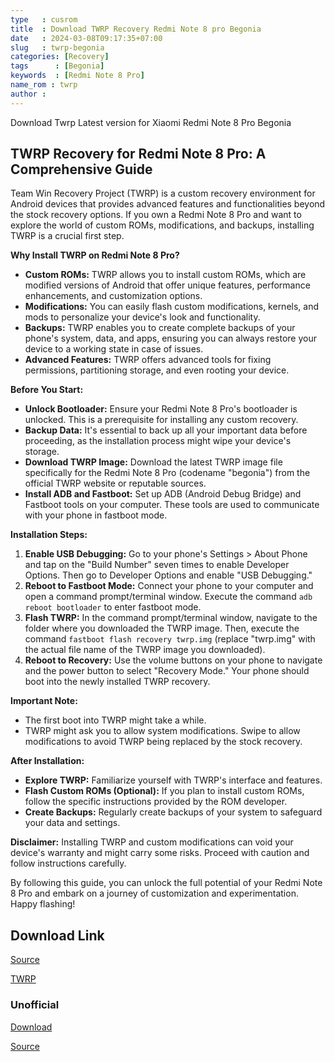 ```yaml
---
type   : cusrom
title  : Download TWRP Recovery Redmi Note 8 pro Begonia
date   : 2024-03-08T09:17:35+07:00
slug   : twrp-begonia
categories: [Recovery]
tags      : [Begonia]
keywords  : [Redmi Note 8 Pro]
name_rom : twrp
author : 
---
```


Download Twrp Latest version for Xiaomi Redmi Note 8 Pro Begonia

## TWRP Recovery for Redmi Note 8 Pro: A Comprehensive Guide

Team Win Recovery Project (TWRP) is a custom recovery environment for Android devices that provides advanced features and functionalities beyond the stock recovery options. If you own a Redmi Note 8 Pro and want to explore the world of custom ROMs, modifications, and backups, installing TWRP is a crucial first step.

**Why Install TWRP on Redmi Note 8 Pro?**

* **Custom ROMs:** TWRP allows you to install custom ROMs, which are modified versions of Android that offer unique features, performance enhancements, and customization options.
* **Modifications:** You can easily flash custom modifications, kernels, and mods to personalize your device's look and functionality.
* **Backups:** TWRP enables you to create complete backups of your phone's system, data, and apps, ensuring you can always restore your device to a working state in case of issues.
* **Advanced Features:** TWRP offers advanced tools for fixing permissions, partitioning storage, and even rooting your device.

**Before You Start:**

* **Unlock Bootloader:** Ensure your Redmi Note 8 Pro's bootloader is unlocked. This is a prerequisite for installing any custom recovery.
* **Backup Data:** It's essential to back up all your important data before proceeding, as the installation process might wipe your device's storage.
* **Download TWRP Image:** Download the latest TWRP image file specifically for the Redmi Note 8 Pro (codename "begonia") from the official TWRP website or reputable sources.
* **Install ADB and Fastboot:** Set up ADB (Android Debug Bridge) and Fastboot tools on your computer. These tools are used to communicate with your phone in fastboot mode.

**Installation Steps:**

1. **Enable USB Debugging:** Go to your phone's Settings > About Phone and tap on the "Build Number" seven times to enable Developer Options. Then go to Developer Options and enable "USB Debugging."
2. **Reboot to Fastboot Mode:** Connect your phone to your computer and open a command prompt/terminal window. Execute the command `adb reboot bootloader` to enter fastboot mode.
3. **Flash TWRP:** In the command prompt/terminal window, navigate to the folder where you downloaded the TWRP image. Then, execute the command `fastboot flash recovery twrp.img` (replace "twrp.img" with the actual file name of the TWRP image you downloaded).
4. **Reboot to Recovery:** Use the volume buttons on your phone to navigate and the power button to select "Recovery Mode." Your phone should boot into the newly installed TWRP recovery.

**Important Note:**

* The first boot into TWRP might take a while.
* TWRP might ask you to allow system modifications. Swipe to allow modifications to avoid TWRP being replaced by the stock recovery.

**After Installation:**

* **Explore TWRP:** Familiarize yourself with TWRP's interface and features.
* **Flash Custom ROMs (Optional):** If you plan to install custom ROMs, follow the specific instructions provided by the ROM developer.
* **Create Backups:** Regularly create backups of your system to safeguard your data and settings.

**Disclaimer:** Installing TWRP and custom modifications can void your device's warranty and might carry some risks. Proceed with caution and follow instructions carefully.

By following this guide, you can unlock the full potential of your Redmi Note 8 Pro and embark on a journey of customization and experimentation. Happy flashing!


## Download Link
[Source](https://twrp.me/xiaomi/xiaomiredminote8pro.html)

[TWRP](https://dl.twrp.me/begonia)

### Unofficial
[Download](https://drive.google.com/file/d/1oaBMNNTGxsjnMni202j162kGcV_4sYf6/view?usp=sharing)

[Source](https://t.me/shamiksfiles/30)
